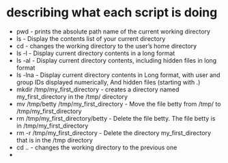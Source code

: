 # describing what each script is doing
* pwd - prints the absolute path name of the current working directory
* ls - Display the contents list of your current directory
* cd - changes the working directory to the user’s home directory
* ls -l - Display current directory contents in a long format
* ls -al - Display current directory contents, including hidden files in long format
* ls -lna - Display current directory contents in Long format, with user and group IDs displayed numerically, And hidden files (starting with .)
* mkdir /tmp/my_first_directory - creates a directory named my_first_directory in the /tmp/ directory
* mv /tmp/betty /tmp/my_first_directory - Move the file betty from /tmp/ to /tmp/my_first_directory
* rm /tmp/my_first_directory/betty - Delete the file betty. The file betty is in /tmp/my_first_directory
* rm -r /tmp/my_first_directory - Delete the directory my_first_directory that is in the /tmp directory
* cd .. - changes the working directory to the previous one
*

